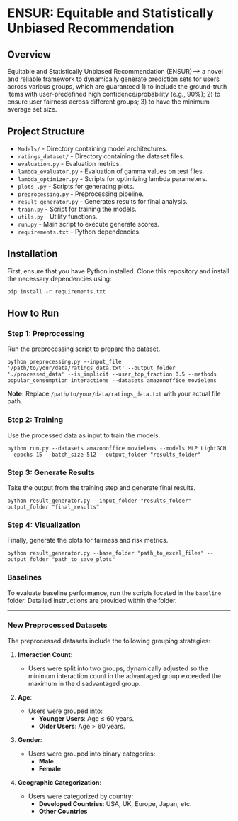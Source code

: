 

<h1>ENSUR: Equitable and Statistically Unbiased Recommendation</h1>

<h2>Overview</h2>

<p>Equitable and Statistically Unbiased Recommendation (ENSUR)--> a novel
and reliable framework to dynamically generate prediction sets for users across various groups, which are guaranteed 1) to include
the ground-truth items with user-predefined high confidence/probability (e.g., 90%); 2) to ensure
user fairness across different groups; 3) to have the minimum average set size.</p>

<h2>Project Structure</h2>
<ul>
<li><code>Models/</code> - Directory containing model architectures.</li>
<li><code>ratings_dataset/</code> - Directory containing the dataset files.</li>
<li><code>evaluation.py</code> - Evaluation metrics.</li>
<li><code>lambda_evaluator.py</code> - Evaluation of gamma values on test files.</li>
<li><code>lambda_optimizer.py</code> - Scripts for optimizing lambda parameters.</li>
<li><code>plots_.py</code> - Scripts for generating plots.</li>
<li><code>preprocessing.py</code> - Preprocessing pipeline.</li>
<li><code>result_generator.py</code> - Generates results for final analysis.</li>
<li><code>train.py</code> - Script for training the models.</li>
<li><code>utils.py</code> - Utility functions.</li>
<li><code>run.py</code> - Main script to execute generate scores.</li>
<li><code>requirements.txt</code> - Python dependencies.</li>
</ul>

<h2>Installation</h2>

<p>First, ensure that you have Python installed. Clone this repository and install the necessary dependencies using:</p>

<pre><code>pip install -r requirements.txt
</code></pre>

<h2>How to Run</h2>

<h3>Step 1: Preprocessing</h3>

<p>Run the preprocessing script to prepare the dataset.</p>

<pre><code>python preprocessing.py --input_file '/path/to/your/data/ratings_data.txt' --output_folder './processed_data' --is_implicit --user_top_fraction 0.5 --methods popular_consumption interactions --datasets amazonoffice movielens
</code></pre>

<p><strong>Note:</strong> Replace <code>/path/to/your/data/ratings_data.txt</code> with your actual file path.</p>

<h3>Step 2: Training</h3>

<p>Use the processed data as input to train the models.</p>

<pre><code>python run.py --datasets amazonoffice movielens --models MLP LightGCN --epochs 15 --batch_size 512 --output_folder "results_folder"
</code></pre>

<h3>Step 3: Generate Results</h3>

<p>Take the output from the training step and generate final results.</p>

<pre><code>python result_generator.py --input_folder "results_folder" --output_folder "final_results"
</code></pre>

<h3>Step 4: Visualization</h3>

<p>Finally, generate the plots for fairness and risk metrics.</p>

<pre><code>python result_generator.py --base_folder "path_to_excel_files" --output_folder "path_to_save_plots"
</code></pre>

### Baselines

To evaluate baseline performance, run the scripts located in the `baseline` folder. Detailed instructions are provided within the folder.

---

### New Preprocessed Datasets

The preprocessed datasets include the following grouping strategies:

1. **Interaction Count**:
   - Users were split into two groups, dynamically adjusted so the minimum interaction count in the advantaged group exceeded the maximum in the disadvantaged group.

2. **Age**:
   - Users were grouped into:
     - **Younger Users**: Age ≤ 60 years.
     - **Older Users**: Age > 60 years.

3. **Gender**:
   - Users were grouped into binary categories:
     - **Male**
     - **Female**

4. **Geographic Categorization**:
   - Users were categorized by country:
     - **Developed Countries**: USA, UK, Europe, Japan, etc.
     - **Other Countries**

